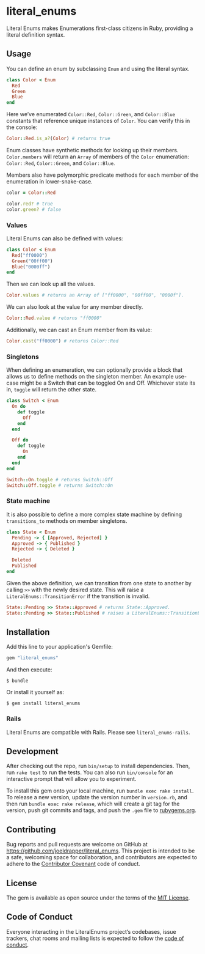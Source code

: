 # literal_enums

Literal Enums makes Enumerations first-class citizens in Ruby, providing a literal definition syntax.

## Usage

You can define an enum by subclassing `Enum` and using the literal syntax.

```ruby
class Color < Enum
  Red
  Green
  Blue
end
```

Here we’ve enumerated `Color::Red`, `Color::Green`, and `Color::Blue` constants that reference unique instances of `Color`. You can verify this in the console:

```ruby
Color::Red.is_a?(Color) # returns true
```

Enum classes have synthetic methods for looking up their members. `Color.members` will return an `Array` of members of the `Color` enumeration: `Color::Red`, `Color::Green`, and `Color::Blue`.

Members also have polymorphic predicate methods for each member of the enumeration in lower-snake-case.

```ruby
color = Color::Red

color.red? # true
color.green? # false
```

### Values

Literal Enums can also be defined with values:

```ruby
class Color < Enum
  Red("ff0000")
  Green("00ff00")
  Blue("0000ff")
end
```

Then we can look up all the values.

```ruby
Color.values # returns an Array of ["ff0000", "00ff00", "0000f"].
```

We can also look at the value for any member directly.

```ruby
Color::Red.value # returns "ff0000"
```

Additionally, we can cast an Enum member from its value:

```ruby
Color.cast("ff0000") # returns Color::Red
```

### Singletons

When defining an enumeration, we can optionally provide a block that allows us to define methods on the singleton member. An example use-case might be a Switch that can be toggled On and Off. Whichever state its in, `toggle` will return the other state.

```ruby
class Switch < Enum
  On do
    def toggle
      Off
    end
  end

  Off do
    def toggle
      On
    end
  end
end

Switch::On.toggle # returns Switch::Off
Switch::Off.toggle # returns Switch::On
```

### State machine

It is also possible to define a more complex state machine by defining `transitions_to` methods on member singletons.

```ruby
class State < Enum
  Pending -> { [Approved, Rejected] }
  Approved -> { Published }
  Rejected -> { Deleted }

  Deleted
  Published
end
```

Given the above definition, we can transition from one state to another by calling `>>` with the newly desired state. This will raise a `LiteralEnums::TransitionError` if the transition is invalid.

```ruby
State::Pending >> State::Approved # returns State::Approved.
State::Pending >> State::Published # raises a LiteralEnums::TransitionError.
```

## Installation

Add this line to your application's Gemfile:

```ruby
gem "literal_enums"
```

And then execute:

    $ bundle

Or install it yourself as:

    $ gem install literal_enums

### Rails

Literal Enums are compatible with Rails. Please see `literal_enums-rails`.

## Development

After checking out the repo, run `bin/setup` to install dependencies. Then, run `rake test` to run the tests. You can also run `bin/console` for an interactive prompt that will allow you to experiment.

To install this gem onto your local machine, run `bundle exec rake install`. To release a new version, update the version number in `version.rb`, and then run `bundle exec rake release`, which will create a git tag for the version, push git commits and tags, and push the `.gem` file to [rubygems.org](https://rubygems.org).

## Contributing

Bug reports and pull requests are welcome on GitHub at https://github.com/joeldrapper/literal_enums. This project is intended to be a safe, welcoming space for collaboration, and contributors are expected to adhere to the [Contributor Covenant](http://contributor-covenant.org) code of conduct.

## License

The gem is available as open source under the terms of the [MIT License](https://opensource.org/licenses/MIT).

## Code of Conduct

Everyone interacting in the LiteralEnums project’s codebases, issue trackers, chat rooms and mailing lists is expected to follow the [code of conduct](https://github.com/joeldrapper/literal_enums/blob/master/CODE_OF_CONDUCT.md).
